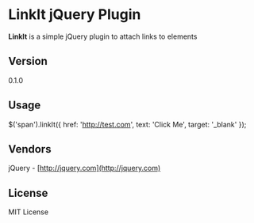 # LinkIt jQuery Plugin #

**LinkIt** is a simple jQuery plugin to attach links to elements

## Version ##
0.1.0

## Usage ##
  $('span').linkIt({
  href: 'http://test.com',
  text: 'Click Me',
  target: '_blank'
  });


## Vendors ##
jQuery - [http://jquery.com](http://jquery.com)

## License ##
MIT License
